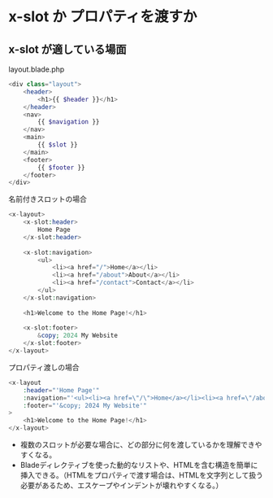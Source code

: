 # x-slot か プロパティを渡すか

## x-slot が適している場面

layout.blade.php

```php
<div class="layout">
    <header>
        <h1>{{ $header }}</h1>
    </header>
    <nav>
        {{ $navigation }}
    </nav>
    <main>
        {{ $slot }}
    </main>
    <footer>
        {{ $footer }}
    </footer>
</div>
```

名前付きスロットの場合

```php
<x-layout>
    <x-slot:header>
        Home Page
    </x-slot:header>
    
    <x-slot:navigation>
        <ul>
            <li><a href="/">Home</a></li>
            <li><a href="/about">About</a></li>
            <li><a href="/contact">Contact</a></li>
        </ul>
    </x-slot:navigation>
    
    <h1>Welcome to the Home Page!</h1>
    
    <x-slot:footer>
        &copy; 2024 My Website
    </x-slot:footer>
</x-layout>
```

プロパティ渡しの場合

```php
<x-layout 
    :header="'Home Page'"
    :navigation="'<ul><li><a href=\"/\">Home</a></li><li><a href=\"/about\">About</a></li><li><a href=\"/contact\">Contact</a></li></ul>'"
    :footer="'&copy; 2024 My Website'"
>
    <h1>Welcome to the Home Page!</h1>
</x-layout>
```

* 複数のスロットが必要な場合に、どの部分に何を渡しているかを理解できやすくなる。
* Bladeディレクティブを使った動的なリストや、HTMLを含む構造を簡単に挿入できる。（HTMLをプロパティで渡す場合は、HTMLを文字列として扱う必要があるため、エスケープやインデントが壊れやすくなる。）